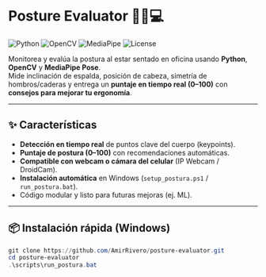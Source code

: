 # Posture Evaluator 🧍‍♂️💻

![Python](https://img.shields.io/badge/Python-3.11%2B-blue.svg)
![OpenCV](https://img.shields.io/badge/OpenCV-4.x-green.svg)
![MediaPipe](https://img.shields.io/badge/MediaPipe-Pose-orange.svg)
![License](https://img.shields.io/badge/License-MIT-lightgrey.svg)

Monitorea y evalúa la postura al estar sentado en oficina usando **Python**, **OpenCV** y **MediaPipe Pose**.  
Mide inclinación de espalda, posición de cabeza, simetría de hombros/caderas y entrega un **puntaje en tiempo real (0–100)** con **consejos para mejorar tu ergonomía**.

---

## **✨ Características**
- **Detección en tiempo real** de puntos clave del cuerpo (keypoints).
- **Puntaje de postura (0–100)** con recomendaciones automáticas.
- **Compatible con webcam o cámara del celular** (IP Webcam / DroidCam).
- **Instalación automática** en Windows (`setup_postura.ps1` / `run_postura.bat`).
- Código modular y listo para futuras mejoras (ej. ML).

---

## **📦 Instalación rápida (Windows)**

```powershell
git clone https://github.com/AmirRivero/posture-evaluator.git
cd posture-evaluator
.\scripts\run_postura.bat
